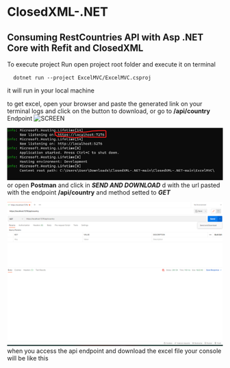 # ClosedXML-.NET
## Consuming RestCountries API with Asp .NET Core with Refit and ClosedXML

To execute project Run
open project root folder and execute it on terminal

```
  dotnet run --project ExcelMVC/ExcelMVC.csproj
```
it will run in your local machine 

to get excel, open your browser and paste the generated link on your terminal logs and click on the button to download, or go to **/api/country** Endpoint 
![SCREEN]("PageCSharp.png")

![TERMINAL](TerminalCSharp.png)
or open **Postman** and click in ***SEND AND DOWNLOAD*** d with the url pasted with the endpoint **/api/country** and method setted to ***GET***

![POSTMAN](PostmanCSharp.png)
when you access the api endpoint and download the excel file your console will be like this

